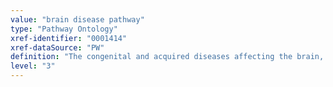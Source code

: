 ```yaml
---
value: "brain disease pathway"
type: "Pathway Ontology"
xref-identifier: "0001414"
xref-dataSource: "PW"
definition: "The congenital and acquired diseases affecting the brain, including but not limited to the cerebral cortex, basal ganglia, thalamus and hypothalamus, brain stem, cerebellum."
level: "3"
---
```

